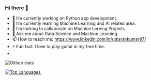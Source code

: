 ### Hi there 👋

- 🔭 I’m currently working on Python app development.
- 🌱 I’m currently learning Machine Learning and AI related area.
- 👯 I’m looking to collaborate on Machine Lerning Projects.
- 💬 Ask me about Data Science and Machine Learning.
- 📫 How to reach me: https://www.linkedin.com/in/utkarshkumar97/
- ⚡ Fun fact: I love to play guitar in my free time.
- 
![Github stats](https://github-readme-stats.vercel.app/api?username=Utkarsh4610&show_icons=true&theme=radical)

[![Top Languages](https://github-readme-stats.vercel.app/api/top-langs/?username=Utkarsh4610)](https://github.com/Utkarsh4610)

